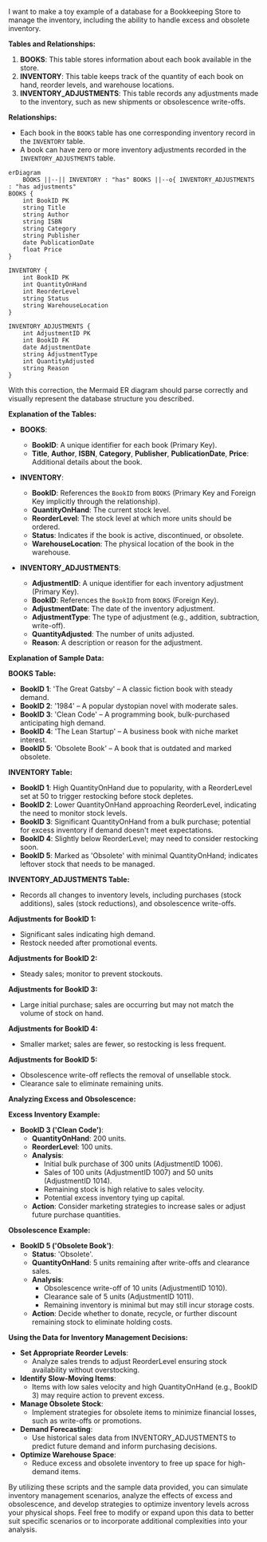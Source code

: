 I want to make a toy example of a database for a Bookkeeping Store to manage the inventory, including the ability to handle excess and obsolete inventory.

**Tables and Relationships:**

1. **BOOKS**: This table stores information about each book available in the store.
2. **INVENTORY**: This table keeps track of the quantity of each book on hand, reorder levels, and warehouse locations.
3. **INVENTORY_ADJUSTMENTS**: This table records any adjustments made to the inventory, such as new shipments or obsolescence write-offs.

**Relationships:**

- Each book in the `BOOKS` table has one corresponding inventory record in the `INVENTORY` table.
- A book can have zero or more inventory adjustments recorded in the `INVENTORY_ADJUSTMENTS` table.

```mermaid
erDiagram
    BOOKS ||--|| INVENTORY : "has" BOOKS ||--o{ INVENTORY_ADJUSTMENTS : "has adjustments"
BOOKS {
    int BookID PK
    string Title
    string Author
    string ISBN
    string Category
    string Publisher
    date PublicationDate
    float Price
}

INVENTORY {
    int BookID PK
    int QuantityOnHand
    int ReorderLevel
    string Status
    string WarehouseLocation
}

INVENTORY_ADJUSTMENTS {
    int AdjustmentID PK
    int BookID FK
    date AdjustmentDate
    string AdjustmentType
    int QuantityAdjusted
    string Reason
}
```


With this correction, the Mermaid ER diagram should parse correctly and visually represent the database structure you described.

**Explanation of the Tables:**

- **BOOKS**:
  - **BookID**: A unique identifier for each book (Primary Key).
  - **Title**, **Author**, **ISBN**, **Category**, **Publisher**, **PublicationDate**, **Price**: Additional details about the book.

- **INVENTORY**:
  - **BookID**: References the `BookID` from `BOOKS` (Primary Key and Foreign Key implicitly through the relationship).
  - **QuantityOnHand**: The current stock level.
  - **ReorderLevel**: The stock level at which more units should be ordered.
  - **Status**: Indicates if the book is active, discontinued, or obsolete.
  - **WarehouseLocation**: The physical location of the book in the warehouse.

- **INVENTORY_ADJUSTMENTS**:
  - **AdjustmentID**: A unique identifier for each inventory adjustment (Primary Key).
  - **BookID**: References the `BookID` from `BOOKS` (Foreign Key).
  - **AdjustmentDate**: The date of the inventory adjustment.
  - **AdjustmentType**: The type of adjustment (e.g., addition, subtraction, write-off).
  - **QuantityAdjusted**: The number of units adjusted.
  - **Reason**: A description or reason for the adjustment.


[//]: # (Please write creation SQL scripts for those tables + different script with sample data to insert to be able to reason later about excess and obsolence)


**Explanation of Sample Data:**

**BOOKS Table:**
- **BookID 1**: 'The Great Gatsby' – A classic fiction book with steady demand.
- **BookID 2**: '1984' – A popular dystopian novel with moderate sales.
- **BookID 3**: 'Clean Code' – A programming book, bulk-purchased anticipating high demand.
- **BookID 4**: 'The Lean Startup' – A business book with niche market interest.
- **BookID 5**: 'Obsolete Book' – A book that is outdated and marked obsolete.

**INVENTORY Table:**
- **BookID 1**: High QuantityOnHand due to popularity, with a ReorderLevel set at 50 to trigger restocking before stock depletes.
- **BookID 2**: Lower QuantityOnHand approaching ReorderLevel, indicating the need to monitor stock levels.
- **BookID 3**: Significant QuantityOnHand from a bulk purchase; potential for excess inventory if demand doesn't meet expectations.
- **BookID 4**: Slightly below ReorderLevel; may need to consider restocking soon.
- **BookID 5**: Marked as 'Obsolete' with minimal QuantityOnHand; indicates leftover stock that needs to be managed.

**INVENTORY_ADJUSTMENTS Table:**
- Records all changes to inventory levels, including purchases (stock additions), sales (stock reductions), and obsolescence write-offs.

**Adjustments for BookID 1:**
- Significant sales indicating high demand.
- Restock needed after promotional events.

**Adjustments for BookID 2:**
- Steady sales; monitor to prevent stockouts.

**Adjustments for BookID 3:**
- Large initial purchase; sales are occurring but may not match the volume of stock on hand.

**Adjustments for BookID 4:**
- Smaller market; sales are fewer, so restocking is less frequent.

**Adjustments for BookID 5:**
- Obsolescence write-off reflects the removal of unsellable stock.
- Clearance sale to eliminate remaining units.

**Analyzing Excess and Obsolescence:**

**Excess Inventory Example:**
- **BookID 3 ('Clean Code')**:
  - **QuantityOnHand**: 200 units.
  - **ReorderLevel**: 100 units.
  - **Analysis**:
    - Initial bulk purchase of 300 units (AdjustmentID 1006).
    - Sales of 100 units (AdjustmentID 1007) and 50 units (AdjustmentID 1014).
    - Remaining stock is high relative to sales velocity.
    - Potential excess inventory tying up capital.
  - **Action**: Consider marketing strategies to increase sales or adjust future purchase quantities.

**Obsolescence Example:**
- **BookID 5 ('Obsolete Book')**:
  - **Status**: 'Obsolete'.
  - **QuantityOnHand**: 5 units remaining after write-offs and clearance sales.
  - **Analysis**:
    - Obsolescence write-off of 10 units (AdjustmentID 1010).
    - Clearance sale of 5 units (AdjustmentID 1011).
    - Remaining inventory is minimal but may still incur storage costs.
  - **Action**: Decide whether to donate, recycle, or further discount remaining stock to eliminate holding costs.

**Using the Data for Inventory Management Decisions:**
- **Set Appropriate Reorder Levels**:
  - Analyze sales trends to adjust ReorderLevel ensuring stock availability without overstocking.
- **Identify Slow-Moving Items**:
  - Items with low sales velocity and high QuantityOnHand (e.g., BookID 3) may require action to prevent excess.
- **Manage Obsolete Stock**:
  - Implement strategies for obsolete items to minimize financial losses, such as write-offs or promotions.
- **Demand Forecasting**:
  - Use historical sales data from INVENTORY_ADJUSTMENTS to predict future demand and inform purchasing decisions.
- **Optimize Warehouse Space**:
  - Reduce excess and obsolete inventory to free up space for high-demand items.

By utilizing these scripts and the sample data provided, you can simulate inventory management scenarios, analyze the effects of excess and obsolescence, and develop strategies to optimize inventory levels across your physical shops. Feel free to modify or expand upon this data to better suit specific scenarios or to incorporate additional complexities into your analysis.
